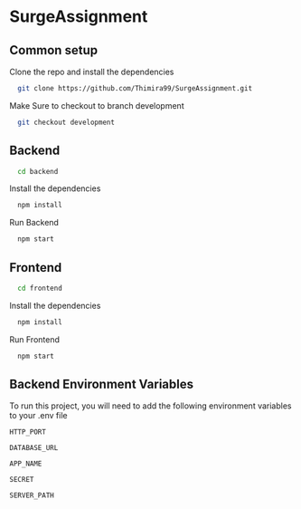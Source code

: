# SurgeAssignment


## Common setup

Clone the repo and install the dependencies

```bash
  git clone https://github.com/Thimira99/SurgeAssignment.git
```
Make Sure to checkout to branch development

```bash
  git checkout development
```

## Backend

```bash
  cd backend
```

Install the dependencies

```bash
  npm install
```

Run Backend

```bash
  npm start
```

## Frontend

```bash
  cd frontend
```

Install the dependencies

```bash
  npm install
```

Run Frontend

```bash
  npm start
```

## Backend Environment Variables

To run this project, you will need to add the following environment variables to your .env file

`HTTP_PORT`

`DATABASE_URL`

`APP_NAME`

`SECRET`

`SERVER_PATH`
